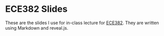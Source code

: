 # ECE382 Slides

These are the slides I use for in-class lecture for [ECE382](http://www.ece382.com).  They are written using Markdown and reveal.js.

